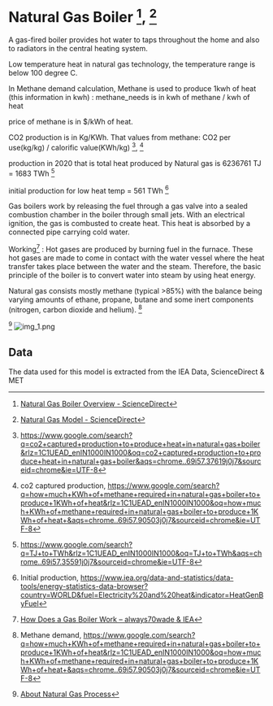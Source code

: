 # Natural Gas Boiler [^2], [^4]

A gas-fired boiler provides hot water to taps throughout the home and also to radiators in the central heating system.

Low temperature heat in natural gas technology, the temperature range is below 100 degree C.

In Methane demand calculation, Methane is used to produce 1kwh of heat (this information in kwh) : methane_needs is in kwh of methane / kwh of heat

price of methane is in $/kWh of heat.

CO2 production is in Kg/KWh. That values from methane: CO2 per use(kg/kg) / calorific value(KWh/kg) [^6], [^7]

production in 2020 that is total heat produced by Natural gas is 6236761 TJ = 1683 TWh [^9]
    
initial production for low heat temp = 561 TWh [^8]

Gas boilers work by releasing the fuel through a gas valve into a sealed combustion chamber in the boiler through small jets. With an electrical ignition, the gas is combusted to create heat. This heat is absorbed by a connected pipe carrying cold water.

Working[^1] :
Hot gases are produced by burning fuel in the furnace. These hot gases are made to come in contact with the water vessel where the heat transfer takes place between the water and the steam. Therefore, the basic principle of the boiler is to convert water into steam by using heat energy.

Natural gas consists mostly methane (typical >85%) with the balance being varying amounts of ethane, propane, butane and some inert components (nitrogen, carbon dioxide and helium). [^5]

[^3]
![img_1.png](img_1.png)

## Data    

The data used for this model is extracted from the IEA Data, ScienceDirect & MET


[^1]: [How Does a Gas Boiler Work – always70wade & IEA](https://always70wade.com/b/what-is-a-boiler-how-does-it-work#:~:text=Gas%20boilers%20work%20by%20releasing,connected%20pipe%20carrying%20cold%20water)

[^2]: [Natural Gas Boiler Overview - ScienceDirect](https://www.sciencedirect.com/topics/engineering/natural-gas-boiler)

[^3]: [About Natural Gas Process](https://www.innovativecombustion.com/natural-gas-fired-boilers/)

[^4]: [Natural Gas Model - ScienceDirect](https://www.sciencedirect.com/topics/engineering/natural-gas)

[^5]: Methane demand, https://www.google.com/search?q=how+much+KWh+of+methane+required+in+natural+gas+boiler+to+produce+1KWh+of+heat&rlz=1C1UEAD_enIN1000IN1000&oq=how+much+KWh+of+methane+required+in+natural+gas+boiler+to+produce+1KWh+of+heat+&aqs=chrome..69i57.90503j0j7&sourceid=chrome&ie=UTF-8
      
[^6]: https://www.google.com/search?q=co2+captured+production+to+produce+heat+in+natural+gas+boiler&rlz=1C1UEAD_enIN1000IN1000&oq=co2+captured+production+to+produce+heat+in+natural+gas+boiler&aqs=chrome..69i57.37619j0j7&sourceid=chrome&ie=UTF-8
   
[^7]: co2 captured production, https://www.google.com/search?q=how+much+KWh+of+methane+required+in+natural+gas+boiler+to+produce+1KWh+of+heat&rlz=1C1UEAD_enIN1000IN1000&oq=how+much+KWh+of+methane+required+in+natural+gas+boiler+to+produce+1KWh+of+heat+&aqs=chrome..69i57.90503j0j7&sourceid=chrome&ie=UTF-8

[^8]: Initial production, https://www.iea.org/data-and-statistics/data-tools/energy-statistics-data-browser?country=WORLD&fuel=Electricity%20and%20heat&indicator=HeatGenByFuel

[^9]: https://www.google.com/search?q=TJ+to+TWh&rlz=1C1UEAD_enIN1000IN1000&oq=TJ+to+TWh&aqs=chrome..69i57.35591j0j7&sourceid=chrome&ie=UTF-8


